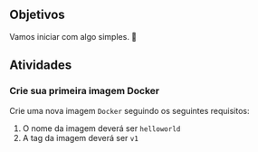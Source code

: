 ## Objetivos

Vamos iniciar com algo simples. :tada:

## Atividades

### Crie sua primeira imagem Docker

Crie uma nova imagem `Docker` seguindo os seguintes requisitos:
1. O nome da imagem deverá ser `helloworld`
2. A tag da imagem deverá ser `v1`
